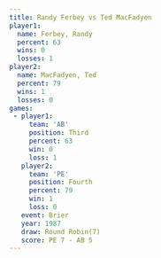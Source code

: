 ```yaml
---
title: Randy Ferbey vs Ted MacFadyen
player1:              
  name: Ferbey, Randy 
  percent: 63         
  wins: 0             
  losses: 1           
player2:              
  name: MacFadyen, Ted
  percent: 79         
  wins: 1             
  losses: 0           
games:
 - player1:         
     team: 'AB'     
     position: Third
     percent: 63    
     win: 0         
     loss: 1        
   player2:          
     team: 'PE'      
     position: Fourth
     percent: 79     
     win: 1          
     loss: 0         
   event: Brier        
   year: 1987          
   draw: Round Robin(7)
   score: PE 7 - AB 5  
---
```

